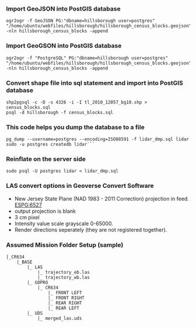 ### Import GeoJSON into PostGIS database
    ogr2ogr -f GeoJSON PG:"dbname=hillsborough user=postgres" "/home/ubuntu/webfiles/hillsborough/hillsborough_census_blocks.geojson" -nln hillsborough_census_blocks -append

### Import GeoGSON into PostGIS database
    ogr2ogr -f "PostgreSQL" PG:"dbname=hillsborough user=postgres" "/home/ubuntu/webfiles/hillsborough/hillsborough_census_blocks.geojson" -nln hillsborough_census_blocks -append

### Convert shape file into sql statement and import into PostGIS database
    shp2pgsql -c -D -s 4326 -i -I tl_2010_12057_bg10.shp > census_blocks.sql
    psql -d hillsborough -f census_blocks.sql

### This code helps you dump the database to a file
    pg_dump --username=postgres --encoding=ISO88591 -f lidar_dmp.sql lidar
    sudo -u postgres createdb lidar```

### Reinflate on the server side
    sudo psql -U postgres lidar < lidar_dmp.sql

### LAS convert options in Geoverse Convert Software
- New Jersey State Plane (NAD 1983 - 2011 Correction) projection in feed. [ESPG:6527](https://epsg.io/6527)
- output projection is blank
- 3 cm pixel
- Intensity value scale grayscale 0-65000.
- Render directions seperately (they are not registered together).

### Assumed Mission Folder Setup (sample)
    |_CR634
        |_BASE
            |_ LAS
                |_ trajectory_eb.las
                |_ trajectory_wb.las
            |_ GOPRO
                |_ CR634
                    |_ FRONT LEFT
                    |_ FRONT RIGHT
                    |_ REAR RIGHT
                    |_ REAR LEFT                
            |_ UDS
                |_ merged_las.uds
